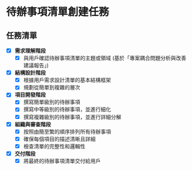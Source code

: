 # 待辦事項清單創建任務

## 任務清單

- [x] **需求理解階段**
    - [x] 與用戶確認待辦事項清單的主題或領域 (基於「專案耦合問題分析與改善建議報告」)
- [x] **結構設計階段**
    - [x] 根據用戶需求設計清單的基本結構框架
    - [x] 規劃從簡單到複雜的層次
- [x] **項目開發階段**
    - [x] 撰寫簡單級別的待辦事項
    - [x] 撰寫中等級別的待辦事項，並進行細化
    - [x] 撰寫複雜級別的待辦事項，並進行詳細分解
- [x] **組織與審查階段**
    - [x] 按照由簡至繁的順序排列所有待辦事項
    - [x] 確保每個項目的描述清晰且詳細
    - [x] 檢查清單的完整性和邏輯性
- [x] **交付階段**
    - [x] 將最終的待辦事項清單交付給用戶
